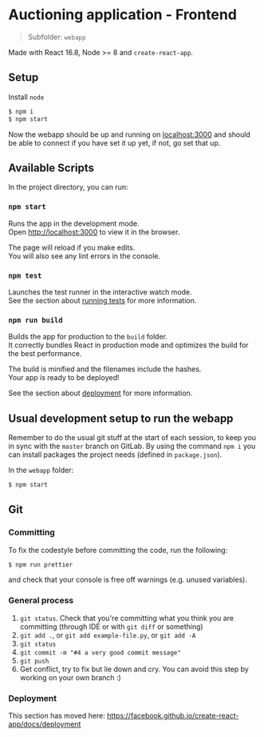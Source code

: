 # Auctioning application - Frontend

> Subfolder: `webapp`

Made with React 16.8, Node >= 8 and `create-react-app`.

## Setup

Install `node`

```sh
$ npm i
$ npm start
```

Now the webapp should be up and running on [localhost:3000](http://localhost:3000/) and should be able to connect if you have set it up yet, if not, go set that up.

## Available Scripts

In the project directory, you can run:

### `npm start`

Runs the app in the development mode.<br>
Open [http://localhost:3000](http://localhost:3000) to view it in the browser.

The page will reload if you make edits.<br>
You will also see any lint errors in the console.

### `npm test`

Launches the test runner in the interactive watch mode.<br>
See the section about [running tests](https://facebook.github.io/create-react-app/docs/running-tests) for more information.

### `npm run build`

Builds the app for production to the `build` folder.<br>
It correctly bundles React in production mode and optimizes the build for the best performance.

The build is minified and the filenames include the hashes.<br>
Your app is ready to be deployed!

See the section about [deployment](https://facebook.github.io/create-react-app/docs/deployment) for more information.

## Usual development setup to run the webapp

Remember to do the usual git stuff at the start of each session, to keep you in sync with the `master` branch on GitLab. By using the command `npm i` you can install packages the project needs (defined in `package.json`).

In the `webapp` folder:

```sh
$ npm start
```

## Git

### Committing

To fix the codestyle before committing the code, run the following:

```sh
$ npm run prettier
```

and check that your console is free off warnings (e.g. unused variables).

### General process

1. `git status`. Check that you're committing what you think you are committing (through IDE or with `git diff` or something)
2. `git add .`, or `git add example-file.py`, or `git add -A`
3. `git status`
4. `git commit -m "#4 a very good commit message"`
5. `git push`
6. Get conflict, try to fix but lie down and cry. You can avoid this step by working on
   your own branch :)

### Deployment

This section has moved here: https://facebook.github.io/create-react-app/docs/deployment

